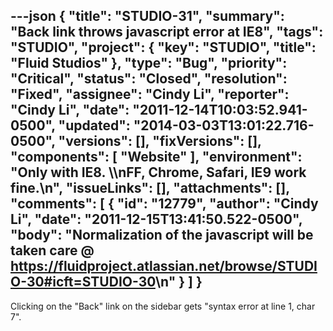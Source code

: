 ---json
{
  "title": "STUDIO-31",
  "summary": "Back link throws javascript error at IE8",
  "tags": "STUDIO",
  "project": {
    "key": "STUDIO",
    "title": "Fluid Studios"
  },
  "type": "Bug",
  "priority": "Critical",
  "status": "Closed",
  "resolution": "Fixed",
  "assignee": "Cindy Li",
  "reporter": "Cindy Li",
  "date": "2011-12-14T10:03:52.941-0500",
  "updated": "2014-03-03T13:01:22.716-0500",
  "versions": [],
  "fixVersions": [],
  "components": [
    "Website"
  ],
  "environment": "Only with IE8. \\\nFF, Chrome, Safari, IE9 work fine.\n",
  "issueLinks": [],
  "attachments": [],
  "comments": [
    {
      "id": "12779",
      "author": "Cindy Li",
      "date": "2011-12-15T13:41:50.522-0500",
      "body": "Normalization of the javascript will be taken care @ <https://fluidproject.atlassian.net/browse/STUDIO-30#icft=STUDIO-30>\n"
    }
  ]
}
---
Clicking on the "Back" link on the sidebar gets "syntax error at line 1, char 7".

        